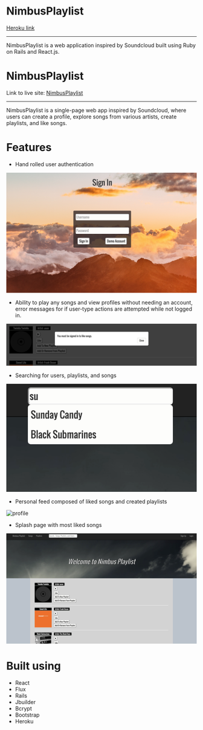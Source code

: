 # NimbusPlaylist

[Heroku link][heroku]

[heroku]: nimbusplaylist.herokuapp.com

---

NimbusPlaylist is a web application inspired by Soundcloud built using Ruby on Rails
and React.js.



# NimbusPlaylist

Link to live site: [NimbusPlaylist][heroku]

[heroku]: nimbusplaylist.herokuapp.com

---

NimbusPlaylist is a single-page web app inspired by Soundcloud, where users can create a profile, explore songs from various artists, create playlists, and like songs.

# Features

- Hand rolled user authentication

![sign_in]
- Ability to play any songs and view profiles without needing an account, error messages for if user-type actions are attempted while not logged in.

![errors]
- Searching for users, playlists,  and songs

![search]
- Personal feed composed of liked songs and created playlists

![profile]
- Splash page with most liked songs

![front_page]

# Built using

- React
- Flux
- Rails
- Jbuilder
- Bcrypt
- Bootstrap
- Heroku



[sign_in]: ./docs/readme_photos/sign_in.png
[errors]: ./docs/readme_photos/error_message.png
[search]: ./docs/readme_photos/search.png
[profile]: ./docs/readme_photos/profile.png
[front_page]: ./docs/readme_photos/front_page.png
